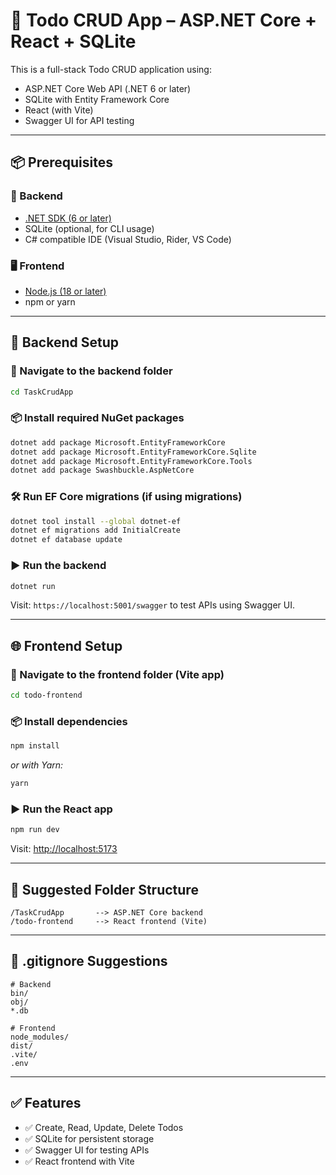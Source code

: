 # 📝 Todo CRUD App – ASP.NET Core + React + SQLite

This is a full-stack Todo CRUD application using:

- ASP.NET Core Web API (.NET 6 or later)
- SQLite with Entity Framework Core
- React (with Vite)
- Swagger UI for API testing

---

## 📦 Prerequisites

### 🔧 Backend

- [.NET SDK (6 or later)](https://dotnet.microsoft.com/en-us/download)
- SQLite (optional, for CLI usage)
- C# compatible IDE (Visual Studio, Rider, VS Code)

### 🖥️ Frontend

- [Node.js (18 or later)](https://nodejs.org/)
- npm or yarn

---

## 🚀 Backend Setup

### 📁 Navigate to the backend folder

```bash
cd TaskCrudApp
```

### 📦 Install required NuGet packages

```bash
dotnet add package Microsoft.EntityFrameworkCore
dotnet add package Microsoft.EntityFrameworkCore.Sqlite
dotnet add package Microsoft.EntityFrameworkCore.Tools
dotnet add package Swashbuckle.AspNetCore
```

### 🛠️ Run EF Core migrations (if using migrations)

```bash
dotnet tool install --global dotnet-ef
dotnet ef migrations add InitialCreate
dotnet ef database update
```

### ▶️ Run the backend

```bash
dotnet run
```

Visit: `https://localhost:5001/swagger` to test APIs using Swagger UI.

---

## 🌐 Frontend Setup

### 📁 Navigate to the frontend folder (Vite app)

```bash
cd todo-frontend
```

### 📦 Install dependencies

```bash
npm install
```

_or with Yarn:_

```bash
yarn
```

### ▶️ Run the React app

```bash
npm run dev
```

Visit: [http://localhost:5173](http://localhost:5173)

---

## 📁 Suggested Folder Structure

```
/TaskCrudApp       --> ASP.NET Core backend
/todo-frontend     --> React frontend (Vite)
```

---

## 🧾 .gitignore Suggestions

```
# Backend
bin/
obj/
*.db

# Frontend
node_modules/
dist/
.vite/
.env
```

---

## ✅ Features

- ✅ Create, Read, Update, Delete Todos
- ✅ SQLite for persistent storage
- ✅ Swagger UI for testing APIs
- ✅ React frontend with Vite
